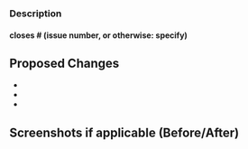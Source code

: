 ### Description

#### closes # (issue number, or otherwise: specify)

## Proposed Changes

  -
  -
  -
  
## Screenshots if applicable (Before/After)

